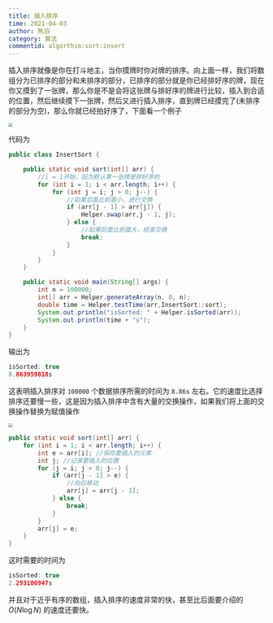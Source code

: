 ```yaml
---
title: 插入排序
time: 2021-04-03
author: 熊滔
category: 算法
commentid: algorthim:sort:insert
---
```


插入排序就像是你在打斗地主，当你摸牌时你对牌的排序。向上面一样，我们将数组分为已排序的部分和未排序的部分，已排序的部分就是你已经排好序的牌，现在你又摸到了一张牌，那么你是不是会将这张牌与排好序的牌进行比较，插入到合适的位置，然后继续摸下一张牌，然后又进行插入排序，直到牌已经摸完了(未排序的部分为空)，那么你就已经拍好序了，下面看一个例子

<img src="https://gitee.com/lastknightcoder/blogimage/raw/master/20200703125835.png" style="zoom:50%;" />

代码为

```java
public class InsertSort {

    public static void sort(int[] arr) {
        //i = 1开始，因为默认第一张牌是排好序的
        for (int i = 1; i < arr.length; i++) {
            for (int j = i; j > 0; j--) {
                //如果后面比前面小，进行交换
                if (arr[j - 1] > arr[j]) {
                    Helper.swap(arr,j - 1, j);
                } else {
                    //如果后面比前面大，结束交换
                    break;
                }
            }
        }
    }

    public static void main(String[] args) {
        int n = 100000;
        int[] arr = Helper.generateArray(n, 0, n);
        double time = Helper.testTime(arr,InsertSort::sort);
        System.out.println("isSorted: " + Helper.isSorted(arr));
        System.out.println(time + "s");
    }
}

```

输出为

```java
isSorted: true
8.863959818s
```

这表明插入排序对 `100000` 个数据排序所需的时间为 `8.86s` 左右。它的速度比选择排序还要慢一些，这是因为插入排序中含有大量的交换操作，如果我们将上面的交换操作替换为赋值操作

<img src="https://gitee.com/lastknightcoder/blogimage/raw/master/20200703130059.png" style="zoom:50%;" />

```java
public static void sort(int[] arr) {
    for (int i = 1; i < arr.length; i++) {
        int e = arr[i]; //保存要插入的元素
        int j; //记录要插入的位置
        for (j = i; j > 0; j--) {
            if (arr[j - 1] > e) {
                //向后移动
                arr[j] = arr[j - 1];
            } else {
                break;
            }
        }
        arr[j] = e;
    }
}
```

这时需要的时间为

```java
isSorted: true
2.293106947s
```

并且对于近乎有序的数组，插入排序的速度非常的快，甚至比后面要介绍的 $O(N \log N)$ 的速度还要快。